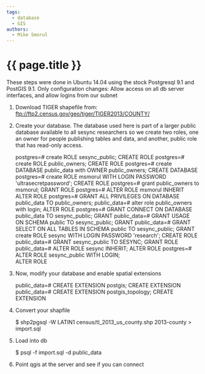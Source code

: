 ```yaml
---
tags:
  - database
  - GIS
authors:
  - Mike Smorul
---
```


# {{ page.title }}

These steps were done in Ubuntu 14.04 using the stock Postgresql 9.1
and PostGIS 9.1. Only configuration changes: Allow access on all db
server interfaces, and allow logins from our subnet

1. Download TIGER shapefile from:
   ftp://ftp2.census.gov/geo/tiger/TIGER2013/COUNTY/
2. Create your database. The database used here is part of a larger
   public database available to all sesync researchers so we create
   two roles, one an owner for people publishing tables and data, and
   another, public role that has read-only access.

    postgres=# create ROLE sesync_public;
    CREATE ROLE
    postgres=# create ROLE public_owners;
    CREATE ROLE
    postgres=# create DATABASE public_data with OWNER public_owners;
    CREATE DATABASE
    postgres=# create ROLE msmorul WITH LOGIN PASSWORD 'ultrasecretpassword';
    CREATE ROLE
    postgres=# grant public_owners to msmorul;
    GRANT ROLE
    postgres=# ALTER ROLE msmorul INHERIT
    ALTER ROLE
    postgres=# GRANT ALL PRIVILEGES ON DATABASE public_data TO public_owners;
    public_data=# alter role public_owners with login;
    ALTER ROLE
    postgres=# GRANT CONNECT ON DATABASE public_data TO sesync_public;
    GRANT
    public_data=# GRANT USAGE ON SCHEMA public TO sesync_public;
    GRANT
    public_data=# GRANT SELECT ON ALL TABLES IN SCHEMA public TO sesync_public;
    GRANT
    create ROLE sesync WITH LOGIN PASSWORD 'research';
    CREATE ROLE
    public_data=# GRANT sesync_public TO SESYNC;
    GRANT ROLE
    public_data=# ALTER ROLE sesync INHERIT;
    ALTER ROLE
    postgres=# ALTER ROLE sesync_public WITH LOGIN;     
    ALTER ROLE


3. Now, modify your database and enable spatial extensions

    public_data=# CREATE EXTENSION postgis;
    CREATE EXTENSION
    public_data=# CREATE EXTENSION postgis_topology;
    CREATE EXTENSION

4. Convert your shapfile

    $ shp2pgsql -W LATIN1 census/tl_2013_us_county.shp 2013-county > import.sql

5. Load into db

    $ psql -f import.sql -d public_data

5. Point qgis at the server and see if you can connect
